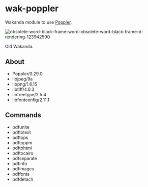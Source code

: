 wak-poppler
===========

Wakanda module to use [Poppler](http://poppler.freedesktop.org).

![obsolete-word-black-frame-word-obsolete-word-black-frame-d-rendering-123942590](https://user-images.githubusercontent.com/1725068/78463940-29122280-771e-11ea-8be8-a7830725403e.jpg)

Old Wakanda.

About
-----
* Poppler/0.29.0
* libjpeg/9a
* libpng/1.6.15
* libtiff/4.0.3
* libfreetype/2.5.4
* libfontconfig/2.11.1

Commands
--------
* pdfunite
* pdftotext
* pdftops
* pdftoppm
* pdftohtml
* pdftocairo
* pdfseparate
* pdfinfo
* pdfimages
* pdffonts
* pdfdetach
